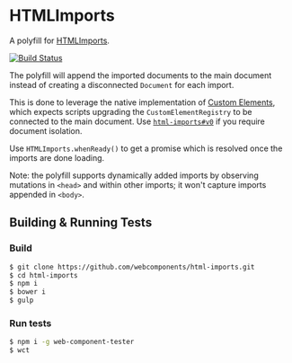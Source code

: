 # HTMLImports

A polyfill for [HTMLImports](https://www.w3.org/TR/html-imports/).

[![Build Status](https://travis-ci.org/webcomponents/html-imports.svg?branch=master)](https://travis-ci.org/webcomponents/html-imports)

The polyfill will append the imported documents to the main
document instead of creating a disconnected `Document` for each import.

This is done to leverage the native implementation of
[Custom Elements](https://www.w3.org/TR/custom-elements), which
expects scripts upgrading the `CustomElementRegistry` to be connected to the
main document.
Use [`html-imports#v0`](https://github.com/webcomponents/html-imports/tree/v0)
if you require document isolation.

Use `HTMLImports.whenReady()` to get a promise which is resolved once the imports
are done loading.

Note: the polyfill supports dynamically added imports by observing mutations
in `<head>` and within other imports; it won't capture imports appended in `<body>`.

## Building & Running Tests

### Build

  ```bash
  $ git clone https://github.com/webcomponents/html-imports.git
  $ cd html-imports
  $ npm i
  $ bower i
  $ gulp
  ```

### Run tests

  ```bash
  $ npm i -g web-component-tester
  $ wct
  ```
